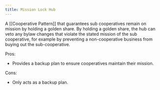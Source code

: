 ```yaml
---
title: Mission Lock Hub
---
```


A [[Cooperative Pattern]] that guarantees sub cooperatives remain on mission by
holding a golden share.  By holding a golden share, the hub can veto any bylaw
changes that violate the stated mission of the sub cooperative, for example by
preventing a non-cooperative business from buying out the sub-cooperative.

Pros:
- Provides a backup plan to ensure cooperatives maintain their mission.

Cons:
- Only acts as a backup plan.
